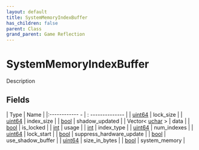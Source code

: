 ```yaml
---
layout: default
title: SystemMemoryIndexBuffer
has_children: false
parent: Class
grand_parent: Game Reflection
---
```

# SystemMemoryIndexBuffer
Description 

## Fields
| Type | Name |
|:------------ - | : -------------- |
| [uint64](game-reflection/components/uint64.md) | lock_size |
| [uint64](game-reflection/components/uint64.md) | index_size |
| [bool](game-reflection/components/bool.md) | shadow_updated |
| Vector< [uchar](game-reflection/enums/uchar.md) > | data |
| [bool](game-reflection/components/bool.md) | is_locked |
| [int](game-reflection/enums/int.md) | usage |
| [int](game-reflection/enums/int.md) | index_type |
| [uint64](game-reflection/components/uint64.md) | num_indexes |
| [uint64](game-reflection/components/uint64.md) | lock_start |
| [bool](game-reflection/components/bool.md) | suppress_hardware_update |
| [bool](game-reflection/components/bool.md) | use_shadow_buffer |
| [uint64](game-reflection/components/uint64.md) | size_in_bytes |
| [bool](game-reflection/components/bool.md) | system_memory |
